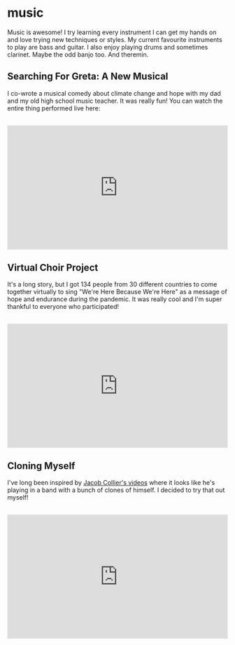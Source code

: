 music
======
Music is awesome! I try learning every instrument I can get my hands on and love trying new techniques or styles. My current favourite instruments to play are bass and guitar. I also enjoy playing drums and sometimes clarinet. Maybe the odd banjo too. And theremin. 


Searching For Greta: A New Musical
------
I co-wrote a musical comedy about climate change and hope with my dad and my old high school music teacher. It was really fun! You can watch the entire thing performed live here: 

<br>
<div style="position:relative;padding-bottom:56.25%;"> <!-- 16:9 Ratio Babyyyy -->
<iframe style="width:100%;height:100%;position:absolute;left:0px;top:0px;" src="https://www.youtube.com/embed/YBpvT_3az4g" title="YouTube video player" frameborder="0" allow="accelerometer; autoplay; clipboard-write; encrypted-media; gyroscope; picture-in-picture" allowfullscreen=""></iframe>
</div>

Virtual Choir Project
------
It's a long story, but I got 134 people from 30 different countries to come together virtually to sing "We're Here Because We're Here" as a message of hope and endurance during the pandemic. It was really cool and I'm super thankful to everyone who participated! 

<br>
<div style="position:relative;padding-bottom:56.25%;"> <!-- 16:9 Ratio Babyyyy -->
<iframe style="width:100%;height:100%;position:absolute;left:0px;top:0px;" src="https://www.youtube.com/embed/HVfqbnz96kk" title="YouTube video player" frameborder="0" allow="accelerometer; autoplay; clipboard-write; encrypted-media; gyroscope; picture-in-picture" allowfullscreen=""></iframe>
</div>


Cloning Myself
-----
I've long been inspired by [Jacob Collier's videos](https://youtu.be/mJR6XSSKi-g?t=12) where it looks like he's playing in a band with a bunch of clones of himself. I decided to try that out myself! 

<br>
<div style="position:relative;padding-bottom:56.25%;"> <!-- 16:9 Ratio Babyyyy -->
<iframe style="width:100%;height:100%;position:absolute;left:0px;top:0px;" src="https://www.youtube.com/embed/Tng0EcHMr-U" title="YouTube video player" frameborder="0" allow="accelerometer; autoplay; clipboard-write; encrypted-media; gyroscope; picture-in-picture" allowfullscreen=""></iframe>
</div>

